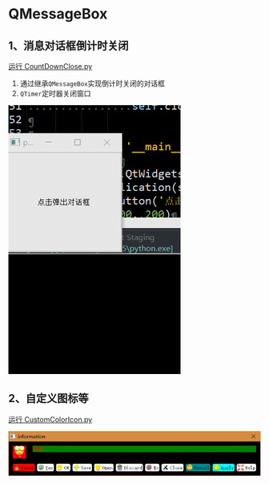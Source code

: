 # QMessageBox

## 1、消息对话框倒计时关闭
[运行 CountDownClose.py](CountDownClose.py)

1. 通过继承`QMessageBox`实现倒计时关闭的对话框
1. `QTimer`定时器关闭窗口

![CountDownClose](ScreenShot/CountDownClose.gif)

## 2、自定义图标等
[运行 CustomColorIcon.py](CustomColorIcon.py)

![CustomColorIcon](ScreenShot/CustomColorIcon.png)